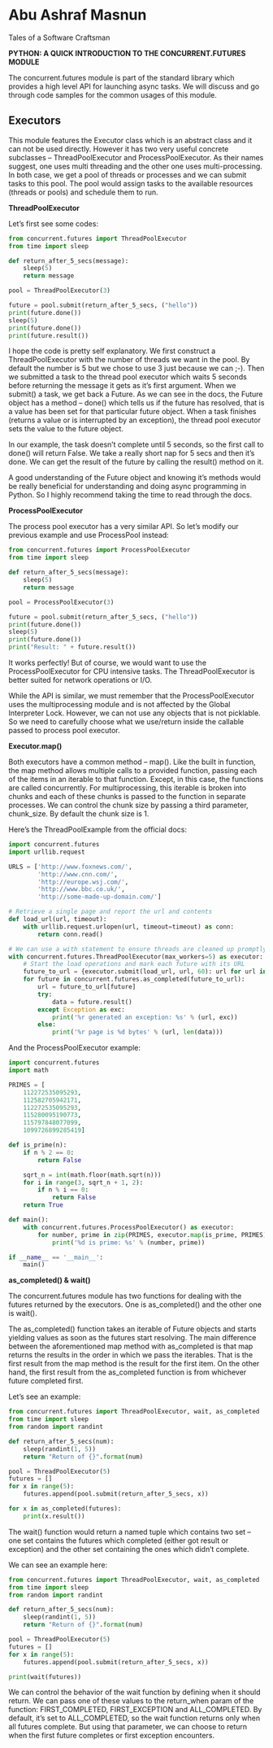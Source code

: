 # Abu Ashraf Masnun
Tales of a Software Craftsman

__PYTHON: A QUICK INTRODUCTION TO THE CONCURRENT.FUTURES MODULE__

The concurrent.futures module is part of the standard library which provides a high level API for launching async tasks. We will discuss and go through code samples for the common usages of this module.

## Executors

This module features the Executor class which is an abstract class and it can not be used directly. However it has two very useful concrete subclasses – ThreadPoolExecutor and ProcessPoolExecutor. As their names suggest, one uses multi threading and the other one uses multi-processing. In both case, we get a pool of threads or processes and we can submit tasks to this pool. The pool would assign tasks to the available resources (threads or pools) and schedule them to run.

__ThreadPoolExecutor__

Let’s first see some codes:

```python
from concurrent.futures import ThreadPoolExecutor
from time import sleep

def return_after_5_secs(message):
    sleep(5)
    return message

pool = ThreadPoolExecutor(3)

future = pool.submit(return_after_5_secs, ("hello"))
print(future.done())
sleep(5)
print(future.done())
print(future.result())
```

I hope the code is pretty self explanatory. We first construct a ThreadPoolExecutor with the number of threads we want in the pool. By default the number is 5 but we chose to use 3 just because we can ;-). Then we submitted a task to the thread pool executor which waits 5 seconds before returning the message it gets as it’s first argument. When we submit() a task, we get back a Future. As we can see in the docs, the Future object has a method – done() which tells us if the future has resolved, that is a value has been set for that particular future object. When a task finishes (returns a value or is interrupted by an exception), the thread pool executor sets the value to the future object.

In our example, the task doesn’t complete until 5 seconds, so the first call to done() will return False. We take a really short nap for 5 secs and then it’s done. We can get the result of the future by calling the result() method on it.

A good understanding of the Future object and knowing it’s methods would be really beneficial for understanding and doing async programming in Python. So I highly recommend taking the time to read through the docs.

__ProcessPoolExecutor__

The process pool executor has a very similar API. So let’s modify our previous example and use ProcessPool instead:

```python
from concurrent.futures import ProcessPoolExecutor
from time import sleep

def return_after_5_secs(message):
    sleep(5)
    return message

pool = ProcessPoolExecutor(3)

future = pool.submit(return_after_5_secs, ("hello"))
print(future.done())
sleep(5)
print(future.done())
print("Result: " + future.result())
```

It works perfectly! But of course, we would want to use the ProcessPoolExecutor for CPU intensive tasks. The ThreadPoolExecutor is better suited for network operations or I/O.

While the API is similar, we must remember that the ProcessPoolExecutor uses the multiprocessing module and is not affected by the Global Interpreter Lock. However, we can not use any objects that is not picklable. So we need to carefully choose what we use/return inside the callable passed to process pool executor.

__Executor.map()__

Both executors have a common method – map(). Like the built in function, the map method allows multiple calls to a provided function, passing each of the items in an iterable to that function. Except, in this case, the functions are called concurrently. For multiprocessing, this iterable is broken into chunks and each of these chunks is passed to the function in separate processes. We can control the chunk size by passing a third parameter, chunk_size. By default the chunk size is 1.

Here’s the ThreadPoolExample from the official docs:

```python
import concurrent.futures
import urllib.request

URLS = ['http://www.foxnews.com/',
        'http://www.cnn.com/',
        'http://europe.wsj.com/',
        'http://www.bbc.co.uk/',
        'http://some-made-up-domain.com/']

# Retrieve a single page and report the url and contents
def load_url(url, timeout):
    with urllib.request.urlopen(url, timeout=timeout) as conn:
        return conn.read()

# We can use a with statement to ensure threads are cleaned up promptly
with concurrent.futures.ThreadPoolExecutor(max_workers=5) as executor:
    # Start the load operations and mark each future with its URL
    future_to_url = {executor.submit(load_url, url, 60): url for url in URLS}
    for future in concurrent.futures.as_completed(future_to_url):
        url = future_to_url[future]
        try:
            data = future.result()
        except Exception as exc:
            print('%r generated an exception: %s' % (url, exc))
        else:
            print('%r page is %d bytes' % (url, len(data)))
```

And the ProcessPoolExecutor example:

```python
import concurrent.futures
import math

PRIMES = [
    112272535095293,
    112582705942171,
    112272535095293,
    115280095190773,
    115797848077099,
    1099726899285419]

def is_prime(n):
    if n % 2 == 0:
        return False

    sqrt_n = int(math.floor(math.sqrt(n)))
    for i in range(3, sqrt_n + 1, 2):
        if n % i == 0:
            return False
    return True

def main():
    with concurrent.futures.ProcessPoolExecutor() as executor:
        for number, prime in zip(PRIMES, executor.map(is_prime, PRIMES)):
            print('%d is prime: %s' % (number, prime))

if __name__ == '__main__':
    main()
```

__as_completed() & wait()__

The concurrent.futures module has two functions for dealing with the futures returned by the executors. One is as_completed() and the other one is wait().

The as_completed() function takes an iterable of Future objects and starts yielding values as soon as the futures start resolving. The main difference between the aforementioned map method with as_completed is that map returns the results in the order in which we pass the iterables. That is the first result from the map method is the result for the first item. On the other hand, the first result from the as_completed function is from whichever future completed first.

Let’s see an example:

```python
from concurrent.futures import ThreadPoolExecutor, wait, as_completed
from time import sleep
from random import randint

def return_after_5_secs(num):
    sleep(randint(1, 5))
    return "Return of {}".format(num)

pool = ThreadPoolExecutor(5)
futures = []
for x in range(5):
    futures.append(pool.submit(return_after_5_secs, x))

for x in as_completed(futures):
    print(x.result())
```

The wait() function would return a named tuple which contains two set – one set contains the futures which completed (either got result or exception) and the other set containing the ones which didn’t complete.

We can see an example here:

```python
from concurrent.futures import ThreadPoolExecutor, wait, as_completed
from time import sleep
from random import randint

def return_after_5_secs(num):
    sleep(randint(1, 5))
    return "Return of {}".format(num)

pool = ThreadPoolExecutor(5)
futures = []
for x in range(5):
    futures.append(pool.submit(return_after_5_secs, x))

print(wait(futures))
```

We can control the behavior of the wait function by defining when it should return. We can pass one of these values to the return_when param of the function: FIRST_COMPLETED, FIRST_EXCEPTION and ALL_COMPLETED. By default, it’s set to ALL_COMPLETED, so the wait function returns only when all futures complete. But using that parameter, we can choose to return when the first future completes or first exception encounters.